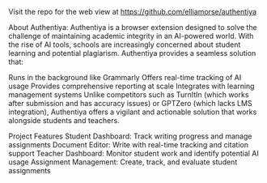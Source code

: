 Visit the repo for the web view at https://github.com/elliamorse/authentiya


About Authentiya:
Authentiya is a browser extension designed to solve the challenge of maintaining academic integrity in an AI-powered world. With the rise of AI tools, schools are increasingly concerned about student learning and potential plagiarism. Authentiya provides a seamless solution that:

Runs in the background like Grammarly
Offers real-time tracking of AI usage
Provides comprehensive reporting at scale
Integrates with learning management systems
Unlike competitors such as TurnItIn (which works after submission and has accuracy issues) or GPTZero (which lacks LMS integration), Authentiya offers a vigilant and actionable solution that works alongside students and teachers.

Project Features
Student Dashboard: Track writing progress and manage assignments
Document Editor: Write with real-time tracking and citation support
Teacher Dashboard: Monitor student work and identify potential AI usage
Assignment Management: Create, track, and evaluate student assignments
